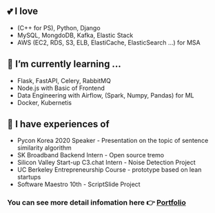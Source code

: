 ## 💕 I love
* (C++ for PS), Python, Django
* MySQL, MongdoDB, Kafka, Elastic Stack
* AWS (EC2, RDS, S3, ELB, ElastiCache, ElasticSearch ...) for MSA

## 🌱 I’m currently learning ...
* Flask, FastAPI, Celery, RabbitMQ
* Node.js with Basic of Frontend 
* Data Engineering with Airflow, (Spark, Numpy, Pandas) for ML
* Docker, Kubernetis

## 👯 I have experiences of
* Pycon Korea 2020 Speaker - Presentation on the topic of sentence similarity algorithm
* SK Broadband Backend Intern - Open source tremo
* Silicon Valley Start-up C3.chat Intern - Noise Detection Project
* UC Berkeley Entrepreneurship Course - prototype based on lean startups
* Software Maestro 10th - ScriptSlide Project

### You can see more detail infomation here 👉 [Portfolio](https://www.notion.so/961aae770a994bdbaaf098600ccd8f51)
